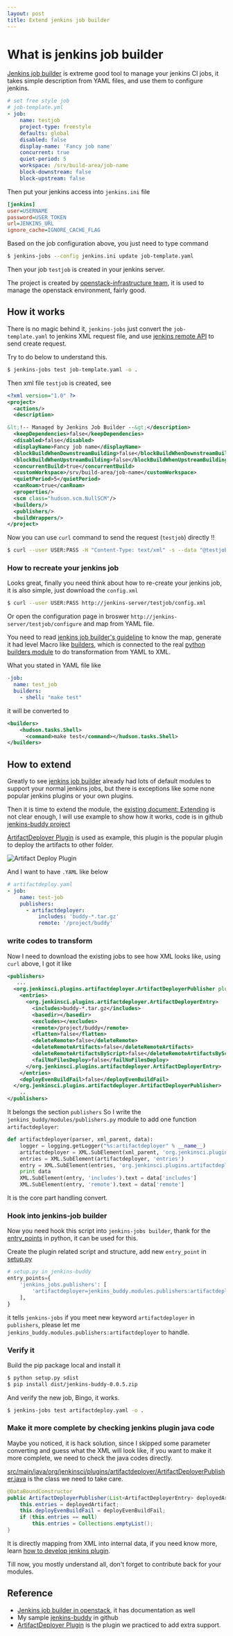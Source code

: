 ```yaml
---
layout: post
title: Extend jenkins job builder
---
```


# What is jenkins job builder #

[Jenkins job builder][jjb] is extreme good tool to manage your jenkins CI jobs, it takes simple description from YAML files, and use them to configure jenkins.

```yaml
# set free style job
# job-template.yml
- job:
    name: testjob
    project-type: freestyle
    defaults: global
    disabled: false
    display-name: 'Fancy job name'
    concurrent: true
    quiet-period: 5
    workspace: /srv/build-area/job-name
    block-downstream: false
    block-upstream: false
```
 
Then put your jenkins access into `jenkins.ini` file   

```ini
[jenkins]
user=USERNAME
password=USER_TOKEN
url=JENKINS_URL
ignore_cache=IGNORE_CACHE_FLAG
```

Based on the job configuration above, you just need to type command

```bash
$ jenkins-jobs --config jenkins.ini update job-template.yaml 
```

Then your job `testjob` is created in your jenkins server.

The project is created by [openstack-infrastructure team](https://wiki.openstack.org/wiki/InfraTeam), it is used to manage the openstack environment, fairly good.

## How it works ##

There is no magic behind it, `jenkins-jobs` just convert the `job-template.yaml` to jenkins XML request file, and use [jenkins remote API](https://wiki.jenkins-ci.org/display/JENKINS/Remote+access+API) to send create request.

Try to do below to understand this.

```bash
$ jenkins-jobs test job-template.yaml -o .
```

Then xml file `testjob` is created, see

```xml
<?xml version="1.0" ?>
<project>
  <actions/>
  <description>

&lt;!-- Managed by Jenkins Job Builder --&gt;</description>
  <keepDependencies>false</keepDependencies>
  <disabled>false</disabled>
  <displayName>Fancy job name</displayName>
  <blockBuildWhenDownstreamBuilding>false</blockBuildWhenDownstreamBuilding>
  <blockBuildWhenUpstreamBuilding>false</blockBuildWhenUpstreamBuilding>
  <concurrentBuild>true</concurrentBuild>
  <customWorkspace>/srv/build-area/job-name</customWorkspace>
  <quietPeriod>5</quietPeriod>
  <canRoam>true</canRoam>
  <properties/>
  <scm class="hudson.scm.NullSCM"/>
  <builders/>
  <publishers/>
  <buildWrappers/>
</project>
```

Now you can use `curl` command to send the request (`testjob`) directly !!

```bash
$ curl --user USER:PASS -H "Content-Type: text/xml" -s --data "@testjob" "http://jenkins-server/createItem?name=testjob"
```

### How to recreate your jenkins job ###

Looks great, finally you need think about how to re-create your jenkins job, it is also simple, just download the `config.xml`

```bash
$ curl --user USER:PASS http://jenkins-server/testjob/config.xml
```

Or open the configuration page in broswer `http://jenkins-server/testjob/configure` and map from YAML file.

You need to read [jenkins job builder's guideline](http://ci.openstack.org/jenkins-job-builder/configuration.html) to know the map, generate it had level Macro like [builders](http://ci.openstack.org/jenkins-job-builder/builders.html), which is connected to the real [python builders module](https://github.com/openstack-infra/jenkins-job-builder/blob/master/jenkins_jobs/modules/builders.py) to do transformation from YAML to XML. 

What you stated in YAML file like
	
```yaml
-job:
  name: test_job	
  builders:
    - shell: "make test"
```

it will be converted to

```xml 
<builders>
	<hudson.tasks.Shell>
	  <command>make test</command></hudson.tasks.Shell>
</builders>
```

## How to extend ##

Greatly to see [jenkins job builder][jjb] already had lots of default modules to support your normal jenkins jobs, but there is exceptions like some none popular jenkins plugins or your own plugins.

Then it is time to extend the module, the [existing document: Extending](http://ci.openstack.org/jenkins-job-builder/extending.html) is not clear enough, I will use example to show how it works, code is in github [jenkins-buddy project](https://github.com/larrycai/jenkins-buddy)

[ArtifactDeployer Plugin](https://wiki.jenkins-ci.org/display/JENKINS/ArtifactDeployer+Plugin) is used as example, this plugin is the popular plugin to deploy the artifacts to other folder.

![Artifact Deploy Plugin][img-artifactdeployer]

And I want to have `.YAML` like below

```yaml
# artifactdeploy.yaml
- job:
    name: test-job
    publishers:
      - artifactdeployer: 
          includes: 'buddy-*.tar.gz'
          remote: '/project/buddy'
```

### write codes to transform ###

Now I need to download the existing jobs to see how XML looks like, using `curl` above, I got it like

```xml
<publishers>
   ...	
  <org.jenkinsci.plugins.artifactdeployer.ArtifactDeployerPublisher plugin="artifactdeployer@0.27">
	<entries>
	  <org.jenkinsci.plugins.artifactdeployer.ArtifactDeployerEntry>
	    <includes>buddy-*.tar.gz</includes>
	    <basedir></basedir>
	    <excludes></excludes>
	    <remote>/project/buddy</remote>
	    <flatten>false</flatten>
	    <deleteRemote>false</deleteRemote>
	    <deleteRemoteArtifacts>false</deleteRemoteArtifacts>
	    <deleteRemoteArtifactsByScript>false</deleteRemoteArtifactsByScript>
	    <failNoFilesDeploy>false</failNoFilesDeploy>
	  </org.jenkinsci.plugins.artifactdeployer.ArtifactDeployerEntry>
	</entries>
	<deployEvenBuildFail>false</deployEvenBuildFail>
  </org.jenkinsci.plugins.artifactdeployer.ArtifactDeployerPublisher>
	..
</publishers> 
```

It belongs the section `publishers` So I write the `jenkins_buddy/modules/publishers.py` module to add one function `artifactdeployer`:

```python
def artifactdeployer(parser, xml_parent, data):
    logger = logging.getLogger("%s:artifactdeployer" % __name__)
    artifactdeployer = XML.SubElement(xml_parent, 'org.jenkinsci.plugins.artifactdeployer.ArtifactDeployerPublisher')
    entries = XML.SubElement(artifactdeployer, 'entries')
    entry = XML.SubElement(entries, 'org.jenkinsci.plugins.artifactdeployer.ArtifactDeployerEntry')
    print data
    XML.SubElement(entry, 'includes').text = data['includes']
    XML.SubElement(entry, 'remote').text = data['remote']
```

It is the core part handling convert.

### Hook into jenkins-job builder ###

Now you need hook this script into `jenkins-jobs builder`, thank for the [entry_points](http://docs.pylonsproject.org/projects/pylons-webframework/en/latest/advanced_pylons/entry_points_and_plugins.html) in python, it can be used for this.

Create the plugin related script and structure, add new `entry_point` in [setup.py](https://github.com/larrycai/jenkins-buddy/blob/master/setup.py)

```python
# setup.py in jenkins-buddy
entry_points={
    'jenkins_jobs.publishers': [
        'artifactdeployer=jenkins_buddy.modules.publishers:artifactdeployer',
    ],
}
```
it tells `jenkins-jobs` if you meet new keyword `artifactdeployer` in `publishers`, please let me `jenkins_buddy.modules.publishers:artifactdeployer` to handle.

### Verify it ###

Build the pip package local and install it 

```bash
$ python setup.py sdist
$ pip install dist/jenkins-buddy-0.0.5.zip
```
 
And verify the new job, Bingo, it works.

```bash
$ jenkins-jobs test artifactdeploy.yaml -o . 
```

### Make it more complete by checking jenkins plugin java code ###

Maybe you noticed, it is hack solution, since I skipped some parameter converting and guess what the XML will look like, if you want to make it more complete, we need to check the java codes directly.

[src/main/java/org/jenkinsci/plugins/artifactdeployer/ArtifactDeployerPublisher.java](https://github.com/jenkinsci/artifactdeployer-plugin/blob/master/src/main/java/org/jenkinsci/plugins/artifactdeployer/ArtifactDeployerPublisher.java) is the class we need to take care.

```java
@DataBoundConstructor
public ArtifactDeployerPublisher(List<ArtifactDeployerEntry> deployedArtifact, boolean deployEvenBuildFail) {
    this.entries = deployedArtifact;
    this.deployEvenBuildFail = deployEvenBuildFail;
    if (this.entries == null)
        this.entries = Collections.emptyList();
}
```

It is directly mapping from XML into internal data, if you need know more, learn [how to develop jenkins plugin](https://wiki.jenkins-ci.org/display/JENKINS/Plugin+tutorial).

Till now, you mostly understand all, don't forget to contribute back for your modules.

## Reference ##

* [Jenkins job builder in openstack][jjb], it has documentation as well
* My sample [jenkins-buddy](https://github.com/larrycai/jenkins-buddy) in github
* [ArtifactDeployer Plugin](https://wiki.jenkins-ci.org/display/JENKINS/ArtifactDeployer+Plugin) is the plugin we practiced to add extra support.

[jjb]: http://ci.openstack.org/jenkins-job-builder/extending.html
[img-artifactdeployer]: http://larrycaiyu.com/blog/images/artifactdeploy.png